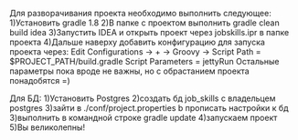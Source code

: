 Для разворачивания проекта необходимо выполнить следующее:
1)Установить gradle 1.8
2)В папке с проектом выполнить gradle clean build idea
3)Запустить IDEA и открыть проект через jobskills.ipr в папке проекта
4)Дальше наверху добавить конфигурацию для запуска проекта через:
Edit Configurations -> + -> Groovy -> Script Path = $PROJECT_PATH/build.gradle
Script Parameters = jettyRun
Остальные параметры пока вроде не важны, но с обрастанием проекта понадобятся =)


Для БД:
1)Установить  Postgres
2)создать бд job_skills с владельцем postgres
3)зайти в ./conf/project.properties b прописать настройки к бд
3)выполнить в командной строке gradle update
4)запускаем проект
5)Вы великолепны!

